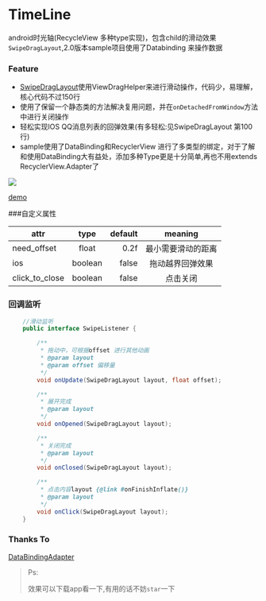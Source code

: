 # TimeLine
android时光轴(RecycleView 多种type实现)，包含child的滑动效果`SwipeDragLayout`,2.0版本sample项目使用了Databinding 来操作数据

### Feature

- [SwipeDragLayout](https://github.com/vienan/TimeLine/blob/master/swipelayout/src/main/java/com/ditclear/swipelayout/SwipeDragLayout.java)使用ViewDragHelper来进行滑动操作，代码少，易理解，核心代码不过150行
- 使用了保留一个静态类的方法解决复用问题，并在`onDetachedFromWindow`方法中进行关闭操作
- 轻松实现IOS QQ消息列表的回弹效果(有多轻松:见SwipeDragLayout 第100行)
- sample使用了DataBinding和RecyclerView 进行了多类型的绑定，对于了解和使用DataBinding大有益处，添加多种Type更是十分简单,再也不用extends RecyclerView.Adapter了


![](https://github.com/vienan/TimeLine/blob/master/screenshot/screenshot.gif)

[demo](https://github.com/vienan/TimeLine/tree/master/apk)

###自定义属性

| attr           |  type   | default |  meaning  |
| -------------- | :-----: | ------: | :-------: |
| need_offset    |  float  |    0.2f | 最小需要滑动的距离 |
| ios            | boolean |   false | 拖动越界回弹效果  |
| click_to_close | boolean |   false |   点击关闭    |

### 回调监听

```java
	//滑动监听
    public interface SwipeListener {

        /**
         * 拖动中，可根据offset 进行其他动画
         * @param layout
         * @param offset 偏移量
         */
        void onUpdate(SwipeDragLayout layout, float offset);

        /**
         * 展开完成
         * @param layout
         */
        void onOpened(SwipeDragLayout layout);

        /**
         * 关闭完成
         * @param layout
         */
        void onClosed(SwipeDragLayout layout);

        /**
         * 点击内容layout {@link #onFinishInflate()}
         * @param layout
         */
        void onClick(SwipeDragLayout layout);
    }
```

### Thanks To

[DataBindingAdapter](https://github.com/markzhai/DataBindingAdapter)



> Ps:
>
> 
>
> 效果可以下载app看一下,有用的话不妨`star`一下

